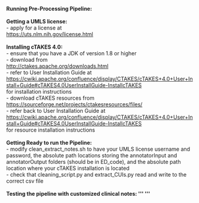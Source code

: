 <b>Running Pre-Processing Pipeline:</b>
<br><br>
<b>Getting a UMLS license:</b>
<br> - apply for a license at <br>https://uts.nlm.nih.gov/license.html
<br><br>
<b>Installing cTAKES 4.0:</b>
<br>  - ensure that you have a JDK of version 1.8 or higher
<br>  - download from <br>http://ctakes.apache.org/downloads.html
<br>  - refer to User Installation Guide at <br>https://cwiki.apache.org/confluence/display/CTAKES/cTAKES+4.0+User+Install+Guide#cTAKES4.0UserInstallGuide-InstallcTAKES<br> for installation instructions
<br>  - download cTAKES resources from <br>https://sourceforge.net/projects/ctakesresources/files/
<br>  - refer back to User Installation Guide at <br>https://cwiki.apache.org/confluence/display/CTAKES/cTAKES+4.0+User+Install+Guide#cTAKES4.0UserInstallGuide-InstallcTAKES<br> for resource installation instructions
<br><br>
<b>Getting Ready to run the Pipeline:</b>
<br>- modify clean_extract_notes.sh to have your UMLS license username and password, the absolute path locations storing the annotatorInput and annotatorOutput folders (should be in ED_code), and the absolute path location where your cTAKES installation is located
<br>- check that cleaning_script.py and extract_CUIs.py read and write to the correct csv file
<br><br>
<b>Testing the pipeline with customized clinical notes:
'''
'''
